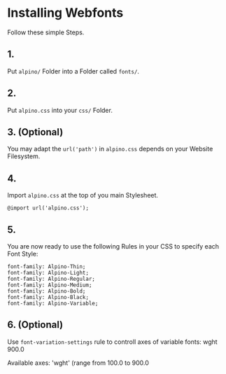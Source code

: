 # Installing Webfonts
Follow these simple Steps.

## 1.
Put `alpino/` Folder into a Folder called `fonts/`.

## 2.
Put `alpino.css` into your `css/` Folder.

## 3. (Optional)
You may adapt the `url('path')` in `alpino.css` depends on your Website Filesystem.

## 4.
Import `alpino.css` at the top of you main Stylesheet.

```
@import url('alpino.css');
```

## 5.
You are now ready to use the following Rules in your CSS to specify each Font Style:
```
font-family: Alpino-Thin;
font-family: Alpino-Light;
font-family: Alpino-Regular;
font-family: Alpino-Medium;
font-family: Alpino-Bold;
font-family: Alpino-Black;
font-family: Alpino-Variable;

```
## 6. (Optional)
Use `font-variation-settings` rule to controll axes of variable fonts:
wght 900.0

Available axes:
'wght' (range from 100.0 to 900.0

